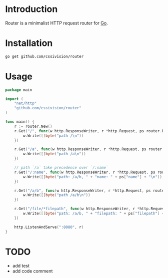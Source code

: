 # Introduction
Router is a minimalist HTTP request router for [Go](https://golang.org/).

# Installation
```sh
go get github.com/cssivision/router
```

# Usage

```go
package main

import (
    "net/http"
    "github.com/cssivision/router"
)

func main() {
    r := router.New()
    r.Get("/", func(w http.ResponseWriter, r *http.Request, ps router.Params){
        w.Write([]byte("path /\n"))
    })

    r.Get("/a", func(w http.ResponseWriter, r *http.Request, ps router.Params){
        w.Write([]byte("path /a\n"))
    })

    // path `/a` take precedence over `/:name`
    r.Get("/:name", func(w http.ResponseWriter, r *http.Request, ps router.Params){
        w.Write([]byte("path: /a/b, " + "name: " + ps["name"] + "\n"))
    })

    r.Get("/a/b", func(w http.ResponseWriter, r *http.Request, ps router.Params){
        w.Write([]byte("path /a/b\n"))
    })

    r.Get("/file/*filepath", func(w http.ResponseWriter, r *http.Request, ps router.Params){
        w.Write([]byte("path: /a/b, " + "filepath: " + ps["filepath"] + "\n"))
    })

    http.ListenAndServe(":8080", r)
}
```

# TODO

* add test
* add code comment

